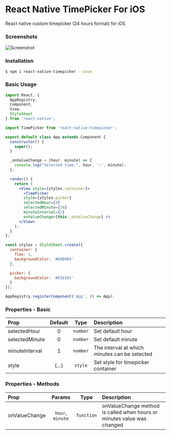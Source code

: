# React Native TimePicker For iOS
React native custom timepicker (24 hours format) for iOS

### Screenshots

![Screenshot](https://cloud.githubusercontent.com/assets/1790265/12698623/4d99f092-c7aa-11e5-82bf-f174a1626dbc.png)

### Installation

```bash
$ npm i react-native-timepicker --save
```

### Basic Usage

```jsx
import React, {
  AppRegistry,
  Component,
  View,
  StyleSheet
} from 'react-native';

import TimePicker from 'react-native-timepicker';

export default class App extends Component {
  constructor() {
    super();
  }

  _onValueChange = (hour, minute) => {
    console.log("Selected time:", hour, ':', minute);
  };

  render() {
    return (
      <View style={styles.container}>
        <TimePicker
        style={styles.picker}
        selectedHour={4}
        selectedMinute={30}
        minuteInterval={5}
        onValueChange={this._onValueChange} />
      </View>
    );
  }
};

const styles = StyleSheet.create({
  container: {
    flex: 1,
    backgroundColor: '#D9D9D9'
  },

  picker: {
    backgroundColor: '#E5E5E5'
  }
});

AppRegistry.registerComponent('App', () => App);
```

### Properties - Basic

| Prop  | Default  | Type | Description |
| :------------ |:---------------:| :---------------:| :-----|
| selectedHour | 0 | `number` | Set default hour |
| selectedMinute | 0 | `number` | Set default minute |
| minuteInterval | 1 | `number` | The interval at which minutes can be selected |
| style | {...} | `style` | Set style for timepicker container |

### Properties - Methods

| Prop  | Params  | Type | Description |
| :------------ |:---------------:| :---------------:| :-----|
| onValueChange | `hour`, `minute` | `function` | onValueChange method is called when hours or minutes value was changed |
